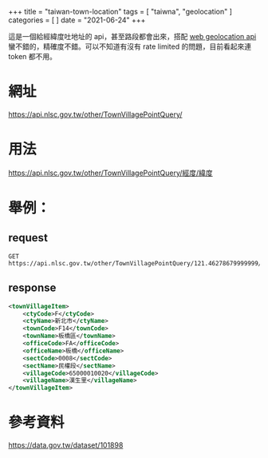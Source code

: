 +++
title = "taiwan-town-location"
tags = [ "taiwna", "geolocation" ]
categories = [ ]
date = "2021-06-24"
+++

這是一個給經緯度吐地址的 api，甚至路段都會出來，搭配 [web geolocation api](https://developer.mozilla.org/zh-TW/docs/Web/API/Geolocation_API) 蠻不錯的，精確度不錯。可以不知道有沒有 rate limited 的問題，目前看起來連 token 都不用。

# 網址
https://api.nlsc.gov.tw/other/TownVillagePointQuery/

# 用法
https://api.nlsc.gov.tw/other/TownVillagePointQuery/經度/緯度

# 舉例：

## request
```
GET https://api.nlsc.gov.tw/other/TownVillagePointQuery/121.46278679999999/25.0169826
```

## response
```xml
<townVillageItem>
	<ctyCode>F</ctyCode>
	<ctyName>新北市</ctyName>
	<townCode>F14</townCode>
	<townName>板橋區</townName>
	<officeCode>FA</officeCode>
	<officeName>板橋</officeName>
	<sectCode>0008</sectCode>
	<sectName>民權段</sectName>
	<villageCode>65000010020</villageCode>
	<villageName>漢生里</villageName>
</townVillageItem>
```

# 參考資料
https://data.gov.tw/dataset/101898
